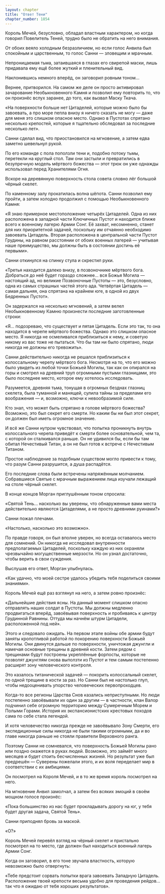 ```yaml
---
layout: chapter
title: "Ответ Тени"
chapter_number: 1854
---
```




Король Мечей, безусловно, обладал властным характером, но когда говорил Повелитель Теней, трудно было не обратить на него внимания.

От обоих веяло холодным безразличием, но если голос Анвила был спокойным и царственным, то голос Санни — зловещим и мрачным.

Непроницаемая тьма, затаившаяся в глазах его свирепой маски, лишь придавала ему ещё более жуткий и пленительный вид.

Наклонившись немного вперёд, он заговорил ровным тоном...

Вернее, притворился. На самом же деле он просто активировал зачарование Необыкновенного Камня и позволил ему повторить то, что он произнёс вслух заранее, до того, как вызвал Маску Ткача.

«На поверхности больше нет Цитаделей, которые можно было бы завоевать, а про море пепла внизу я ничего сказать не могу — даже для меня это слишком опасное место. Однако в Пустотах спрятано несколько крепостей, которые я тщательно обследовал за последние несколько лет».

Санни сделал вид, что приостановился на мгновение, а затем едва заметно шевельнул рукой.

По его команде с пола поползли тени и, подобно потоку тьмы, перетекли на круглый стол. Там они застыли и превратились в безупречную модель мёртвого божества — этот трюк он уже однажды использовал перед Хранителями Огня.

Вскоре на деревянную поверхность стола совета словно лёг большой чёрный скелет.

По каменному залу прокатилась волна шёпота. Санни позволил ему пройти, а затем холодно продолжил с помощью Необыкновенного Камня:

«Я знаю примерное местоположение четырёх Цитаделей. Одна из них расположена в западной части Ключичных Пустот и находится ближе всего к военному лагерю Армии Сонг. Её захват, несомненно, станет для них приоритетной задачей, поскольку им отчаянно необходимо завоевать Цитадель. Вторая расположена в центральной части Пустот Грудины, на равном расстоянии от обоих военных лагерей — учитывая наше преимущество, мы должны быть в состоянии достичь её первыми».

Санни откинулся на спинку стула и скрестил руки.

«Третья находится далеко внизу, в позвоночнике мёртвого бога. Добраться до неё будет гораздо сложнее... вся Божья Могила — настоящий ад, но великие Позвоночные Пустоты — это, безусловно, одна из самых страшных частей этого ада. Четвёртая Цитадель — самая дальняя, она спрятана на крайнем юге, в одной из двух Бедренных Пустот».

Он задержался на несколько мгновений, а затем велел Необыкновенному Камню произнести последние заготовленные строки:

«Я... подозреваю, что существует и пятая Цитадель. Если это так, то она находится в черепе мёртвого божества. Однако это слишком опасное место. Я никогда не осмеливался приблизиться к нему, и советую никому из вас тоже не пытаться. Что бы там ни было спрятано, люди никогда не должны его тревожить».

Санни действительно никогда не решался приблизиться к колоссальному черепу мёртвого бога. Несмотря на то, что его можно было увидеть из любой точки Божьей Могилы, так как он опирался на горы и смотрел на древний труп огромными пустыми глазницами, это было последнее место, которое ему хотелось исследовать.

Разумеется, древняя тьма, тонущая в огромных безднах глазниц скелета, была туманной и манящей, сулила тайны за пределами его воображения — и, возможно, ключи к невообразимой силе.

Кто знал, что может быть спрятано в голове мёртвого божества? Возможно, это был секрет его смерти. Но каким бы ни был этот секрет, он должен был иметь огромное значение.

И всё же Санни нутром чувствовал, что попытка проникнуть внутрь колоссального черепа приведёт к смерти более основательной, чем та, с которой он сталкивался раньше. Он не удивился бы, если бы там обитал Нечестивый Титан, а он не был готов к встрече с Нечестивым Титаном.

Простое наблюдение за подобным существом могло привести к тому, что разум Санни разрушится, а душа распадётся.

Его последние слова были встречены напряжённым молчанием. Собравшиеся Святые с мрачным выражением лица изучали лежащий на столе чёрный скелет.

В конце концов Морган приглушённым тоном спросила:

«Святой Тень... насколько вы уверены, что обнаруженные вами места действительно являются Цитаделями, а не просто древними руинами?»

Санни пожал плечами.

«Настолько, насколько это возможно».

По правде говоря, он был вполне уверен, но всегда оставалось место для сомнений. Он никогда не исследовал внутренности предполагаемых Цитаделей, поскольку каждую из них охраняли чрезвычайно могущественные мерзости. Но он узнал достаточно, чтобы верить в свои суждения.

Выслушав его ответ, Морган улыбнулась.

«Как удачно, что моей сестре удалось убедить тебя поделиться своими знаниями».

Король Мечей ещё раз взглянул на него, а затем ровно произнёс:

«Дальнейшие действия ясны. На данный момент слишком опасно отправлять наших солдат в Пустоты. Мы должны медленно продвигаться вперёд, завоёвывая поверхность и пробиваясь к центру Грудинной Равнины. Оттуда мы начнём штурм Цитадели, расположенной под ней».

Этого и следовало ожидать. На первом этапе войны обе армии будут заняты кропотливой работой по покорению поверхности Божьей Могилы. Они двинутся дальше по поверхности, уничтожая джунгли и намечая основные трещины в древней кости. Затем рядом с трещинами будут построены укреплённые форпосты, которые не позволят джунглям снова выползти из Пустот и тем самым постепенно расширят зону человеческого контроля.

Это казалось титанической задачей — покорить колоссальный скелет, по одной трещине в кости за раз. Но Санни был не настолько глуп, чтобы недооценивать упорство человеческих первопроходцев.

Когда-то все регионы Царства Снов казались неприступными. Но люди постепенно завоёвывали их один за другим — в частности, клан Валор подчинил себе огромную территорию между Сумеречным Морем и Полыми Горами. История их экспансионистских крестовых походов сама по себе стала легендой.

И хотя человечество никогда прежде не завоёвывало Зону Смерти, его экспедиционные силы никогда не были такими огромными, да и во главе никогда раньше не стояли правители Верховного ранга.

Поэтому Санни не сомневался, что поверхность Божьей Могилы рано или поздно окажется в руках людей. Возможно, это займёт много месяцев и будет стоить бесчисленных жизней. Но результат уже был предрешён — Суверены пожелали этого, и их воля переделает мир в соответствии с их амбициями.

Он посмотрел на Короля Мечей, и в то же время король посмотрел на него.

На мгновение Анвил замолчал, а затем без всяких эмоций в своём мощном голосе произнёс:

«Пока большинство из нас будет прокладывать дорогу на юг, у тебя будет другая задача, Святой Тень».

Санни приподнял бровь за маской.

«О?»

Король Мечей перевёл взгляд на чёрный скелет и пристально посмотрел на то место, где должен был находиться военный лагерь Армии Сонг.

Когда он заговорил, в его тоне звучала властность, которую невозможно было отвергнуть:

«Тебе предстоит сорвать попытки врага завоевать Западную Цитадель. Расположение твоей крепости весьма удобно для проведения рейдов... так что я ожидаю от тебя хороших результатов».

